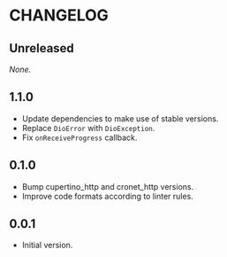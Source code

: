 # CHANGELOG

## Unreleased

*None.*

## 1.1.0

- Update dependencies to make use of stable versions.
- Replace `DioError` with `DioException`.
- Fix `onReceiveProgress` callback.

## 0.1.0

- Bump cupertino_http and cronet_http versions.
- Improve code formats according to linter rules.

## 0.0.1

- Initial version.
